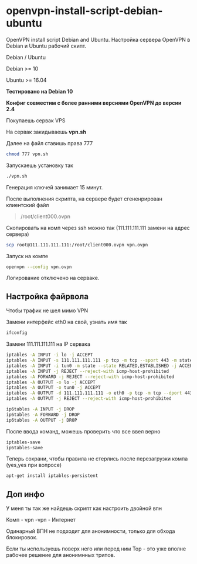 # openvpn-install-script-debian-ubuntu
OpenVPN install script Debian and Ubuntu. Настройка сервера OpenVPN в Debian и Ubuntu рабочий скипт.

Debian / Ubuntu

Debian >= 10

Ubuntu >= 16.04

**Тестировано на Debian 10**

**Конфиг совместим с более ранними версиями OpenVPN до версии 2.4**

Покупаешь сервак VPS

На сервак закидываешь **vpn.sh**

Далее на файл ставишь права 777

```bash
chmod 777 vpn.sh
```

Запускаешь установку так

```bash
./vpn.sh
```

Генерация ключей занимает 15 минут.

После выполнения скрипта, на сервере будет сгененрирован клиентский файл

> /root/client000.ovpn

Скопировать на комп через ssh можно так (111.111.111.111 замени на адрес сервера)

```bash
scp root@111.111.111.111:/root/client000.ovpn vpn.ovpn
```

Запуск на компе

```bash
openvpn --config vpn.ovpn
```

Логирование отключено на серваке.


## Настройка файрвола

Чтобы трафик не шел мимо VPN

Замени интерфейс eth0 на свой, узнать имя так

```bash
ifconfig
```
Замени 111.111.111.111 на IP сервака

```bash
iptables -A INPUT -i lo -j ACCEPT
iptables -A INPUT -s 111.111.111.111 -p tcp -m tcp --sport 443 -m state --state RELATED,ESTABLISHED -j ACCEPT
iptables -A INPUT -i tun0 -m state --state RELATED,ESTABLISHED -j ACCEPT
iptables -A INPUT -j REJECT --reject-with icmp-host-prohibited
iptables -A FORWARD -j REJECT --reject-with icmp-host-prohibited
iptables -A OUTPUT -o lo -j ACCEPT
iptables -A OUTPUT -o tun0 -j ACCEPT
iptables -A OUTPUT -d 111.111.111.111 -o eth0 -p tcp -m tcp --dport 443 -j ACCEPT
iptables -A OUTPUT -j REJECT --reject-with icmp-host-prohibited

ip6tables -A INPUT -j DROP
ip6tables -A FORWARD -j DROP
ip6tables -A OUTPUT -j DROP
```

После ввода команд, можешь проверить что все ввел верно

```bash
iptables-save
ip6tables-save
```

Теперь сохрани, чтобы правила не стерлись после перезагрузки компа (yes,yes при вопросе)

```bash
apt-get install iptables-persistent
```

## Доп инфо

У меня ты так же найдешь скрипт как настроить двойной впн

Комп - vpn -vpn - Интернет

Одинарный ВПН не подходит для анонимности, только для обхода блокировок.

Если ты используешь поверх него или перед ним Тор - это уже вполне рабочее решение для анонимнных трипов.

